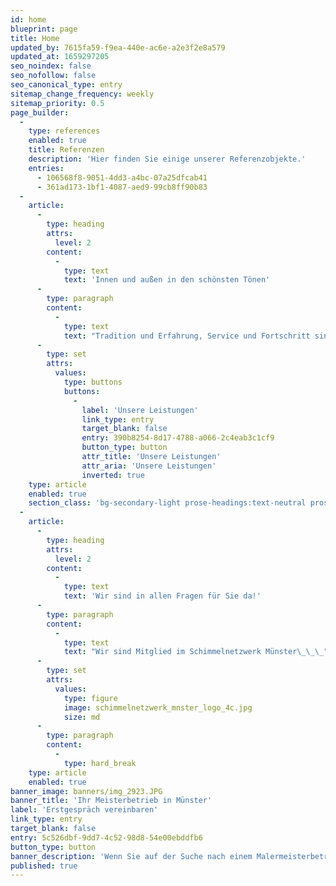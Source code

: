 ```yaml
---
id: home
blueprint: page
title: Home
updated_by: 7615fa59-f9ea-440e-ac6e-a2e3f2e8a579
updated_at: 1659297205
seo_noindex: false
seo_nofollow: false
seo_canonical_type: entry
sitemap_change_frequency: weekly
sitemap_priority: 0.5
page_builder:
  -
    type: references
    enabled: true
    title: Referenzen
    description: 'Hier finden Sie einige unserer Referenzobjekte.'
    entries:
      - 106568f8-9051-4dd3-a4bc-07a25dfcab41
      - 361ad173-1bf1-4087-aed9-99cb8ff90b83
  -
    article:
      -
        type: heading
        attrs:
          level: 2
        content:
          -
            type: text
            text: 'Innen und außen in den schönsten Tönen'
      -
        type: paragraph
        content:
          -
            type: text
            text: "Tradition und Erfahrung, Service und Fortschritt sind die Grundlage unseres Leistungsspektrums rund um Bauen, Renovieren, Einrichten und Gestalten.\_"
      -
        type: set
        attrs:
          values:
            type: buttons
            buttons:
              -
                label: 'Unsere Leistungen'
                link_type: entry
                target_blank: false
                entry: 390b8254-8d17-4788-a066-2c4eab3c1cf9
                button_type: button
                attr_title: 'Unsere Leistungen'
                attr_aria: 'Unsere Leistungen'
                inverted: true
    type: article
    enabled: true
    section_class: 'bg-secondary-light prose-headings:text-neutral prose-p:text-neutral'
  -
    article:
      -
        type: heading
        attrs:
          level: 2
        content:
          -
            type: text
            text: 'Wir sind in allen Fragen für Sie da!'
      -
        type: paragraph
        content:
          -
            type: text
            text: "Wir sind Mitglied im Schimmelnetzwerk Münster\_\_\_"
      -
        type: set
        attrs:
          values:
            type: figure
            image: schimmelnetzwerk_mnster_logo_4c.jpg
            size: md
      -
        type: paragraph
        content:
          -
            type: hard_break
    type: article
    enabled: true
banner_image: banners/img_2923.JPG
banner_title: 'Ihr Meisterbetrieb in Münster'
label: 'Erstgespräch vereinbaren'
link_type: entry
target_blank: false
entry: 5c526dbf-9dd7-4c52-98d8-54e00ebddfb6
button_type: button
banner_description: 'Wenn Sie auf der Suche nach einem Malermeisterbetrieb sind, in dem Sie hochqualifiziert und freundlich beraten werden, dann sind Sie bei uns genau richtig.'
published: true
---
```

